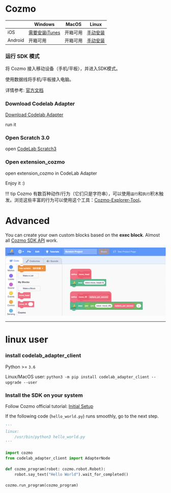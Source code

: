 # Cozmo

|        | Windows      |  MacOS   | Linux  |
|  ----  | ----         |  ----  | ----  |
| iOS    | [需要安装iTunes](http://cozmosdk.anki.com/docs/install-windows.html#mobile-device-setup)| 开箱可用  | [手动安装](http://cozmosdk.anki.com/docs/install-linux.html) |
| Android| 开箱可用      | 开箱可用  | [手动安装](http://cozmosdk.anki.com/docs/install-linux.html) |


### 运行 SDK 模式
将 Cozmo 接入移动设备（手机/平板），并进入SDK模式。

使用数据线将手机/平板接入电脑。

详情参考: [官方文档](http://cozmosdk.anki.com/docs/initial.html)


### Download Codelab Adapter

<a href="https://adapter.codelab.club/user_guide/install/">Download Codelab Adapter</a>

run it

<!--
### find your local python3 path(Windows users can skip this step)
edit `~/codelab_adapter/extensions/extension_vector.py`, replace python3_path with your local python3 path: `which python3`.

![](/video/scratch-python3-path_37d6feee.png)

restart Codelab Adapter.
-->

### Open Scratch 3.0

open [CodeLab Scratch3](https://scratch-beta.codelab.club/)

### Open extension_cozmo

open extension_cozmo in CodeLab Adapter

Enjoy it :)

!!! tip
    Cozmo 有数百种动作/行为（它们只是字符串），可以使用`运行`和`执行`积木触发。浏览这些丰富的行为可以使用这个工具：[Cozmo-Explorer-Tool](https://github.com/GrinningHermit/Cozmo-Explorer-Tool)。

# Advanced
You can create your own custom  blocks based on the **exec block**. Almost all [Cozmo SDK API](http://cozmosdk.anki.com/docs/index.html) work.


![](/img/cecd9fbb3aea5e8f17438c1636178369.png)

---

# linux user

### install codelab_adapter_client

Python >= `3.6`

Linux/MacOS user: `python3 -m pip install codelab_adapter_client --upgrade --user`

### Install the SDK on your system

Follow Cozmo official tutorial: [Initial Setup](http://cozmosdk.anki.com/docs/initial.html)

If the following code (`hello_world.py`) runs smoothly, go to the next step.

```python
'''
linux:
    /usr/bin/python3 hello_world.py
'''

import cozmo
from codelab_adapter_client import AdapterNode

def cozmo_program(robot: cozmo.robot.Robot):
    robot.say_text("Hello World").wait_for_completed()

cozmo.run_program(cozmo_program)
```